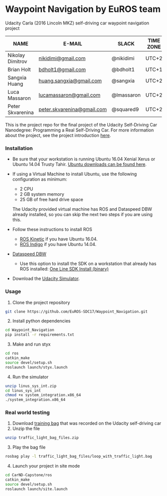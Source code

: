 # Waypoint Navigation by EuROS team
Udacity Carla (2016 Lincoln MKZ) self-driving car waypoint navigation project

| NAME  	|E-MAIL   	|SLACK   	|TIME ZONE   	|COUNTRY   	| ROLE  	| 
|---	|---	|---	|---	|---	|---	|
|Nikolay Dimitrov 	|nikidimi@gmail.com   	|@nikidimi   	|UTC+2  	|BGR   	| | 
|Brian Holt   	| bdholt1@gmail.com  	| @bdholt1  	|UTC+1   	| GBR	| | 
|Sangxia Huang   	| huang.sangxia@gmail.com  	| @sangxia  	| UTC+2  	| SWE  	| | 
|Luca Massaron   	|lucamassaron@gmail.com   	| @lmassaron  	| UTC+2  	| ITA  	|   	| 
|Peter Skvarenina   	|peter.skvarenina@gmail.com   	| @squared9  	| UTC+2  	| GER  	| [LEAD]| 

This is the project repo for the final project of the Udacity Self-Driving Car Nanodegree: Programming a Real Self-Driving Car. For more information about the project, see the project introduction [here](https://classroom.udacity.com/nanodegrees/nd013/parts/6047fe34-d93c-4f50-8336-b70ef10cb4b2/modules/e1a23b06-329a-4684-a717-ad476f0d8dff/lessons/462c933d-9f24-42d3-8bdc-a08a5fc866e4/concepts/5ab4b122-83e6-436d-850f-9f4d26627fd9).

### Installation 

* Be sure that your workstation is running Ubuntu 16.04 Xenial Xerus or Ubuntu 14.04 Trusty Tahir. [Ubuntu downloads can be found here](https://www.ubuntu.com/download/desktop). 
* If using a Virtual Machine to install Ubuntu, use the following configuration as minimum:
  * 2 CPU
  * 2 GB system memory
  * 25 GB of free hard drive space
  
  The Udacity provided virtual machine has ROS and Dataspeed DBW already installed, so you can skip the next two steps if you are using this.

* Follow these instructions to install ROS
  * [ROS Kinetic](http://wiki.ros.org/kinetic/Installation/Ubuntu) if you have Ubuntu 16.04.
  * [ROS Indigo](http://wiki.ros.org/indigo/Installation/Ubuntu) if you have Ubuntu 14.04.
* [Dataspeed DBW](https://bitbucket.org/DataspeedInc/dbw_mkz_ros)
  * Use this option to install the SDK on a workstation that already has ROS installed: [One Line SDK Install (binary)](https://bitbucket.org/DataspeedInc/dbw_mkz_ros/src/81e63fcc335d7b64139d7482017d6a97b405e250/ROS_SETUP.md?fileviewer=file-view-default)
* Download the [Udacity Simulator](https://github.com/udacity/CarND-Capstone/releases/tag/v1.2).

### Usage

1. Clone the project repository
```bash
git clone https://github.com/EuROS-SDC17/Waypoint_Navigation.git
```

2. Install python dependencies
```bash
cd Waypoint_Navigation
pip install -r requirements.txt
```
3. Make and run styx
```bash
cd ros
catkin_make
source devel/setup.sh
roslaunch launch/styx.launch
```
4. Run the simulator
```bash
unzip linus_sys_int.zip
cd linus_sys_int
chmod +x system_integration.x86_64
./system_integration.x86_64
```

### Real world testing
1. Download [training bag](https://drive.google.com/file/d/0B2_h37bMVw3iYkdJTlRSUlJIamM/view?usp=sharing) that was recorded on the Udacity self-driving car
2. Unzip the file
```bash
unzip traffic_light_bag_files.zip
```
3. Play the bag file
```bash
rosbag play -l traffic_light_bag_files/loop_with_traffic_light.bag
```
4. Launch your project in site mode
```bash
cd CarND-Capstone/ros
catkin_make
source devel/setup.sh
roslaunch launch/site.launch
```
